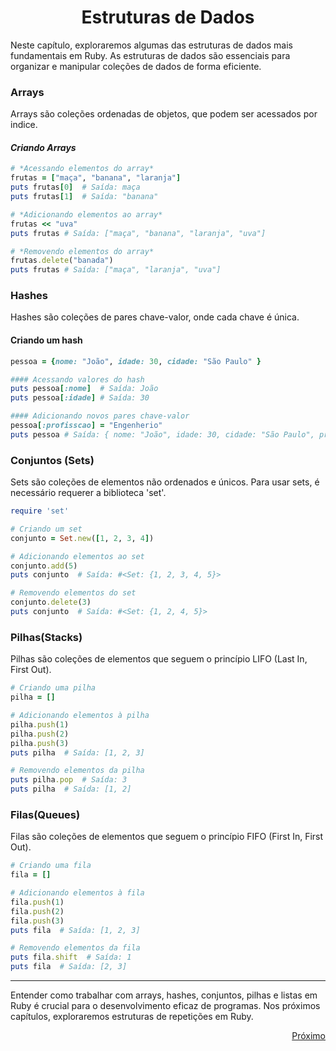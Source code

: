 # <h1 align = "Center">**Estruturas de Dados**</h1>

Neste capítulo, exploraremos algumas das estruturas de dados mais fundamentais em Ruby. As estruturas de dados são essenciais para organizar e manipular coleções de dados de forma eficiente.

### **Arrays**
Arrays são coleções ordenadas de objetos, que podem ser acessados por indice.

#### *Criando Arrays*

```ruby
# *Acessando elementos do array*
frutas = ["maça", "banana", "laranja"]
puts frutas[0]  # Saída: maça
puts frutas[1]  # Saída: "banana"

# *Adicionando elementos ao array*
frutas << "uva"
puts frutas # Saída: ["maça", "banana", "laranja", "uva"]

# *Removendo elementos do array*
frutas.delete("banada")
puts frutas # Saída: ["maça", "laranja", "uva"]
```

### **Hashes**
Hashes são coleções de pares chave-valor, onde cada chave é única.

#### Criando um hash

```ruby
pessoa = {nome: "João", idade: 30, cidade: "São Paulo" }

#### Acessando valores do hash
puts pessoa[:nome]  # Saída: João
puts pessoa[:idade] # Saída: 30

#### Adicionando novos pares chave-valor
pessoa[:profisscao] = "Engenherio"
puts pessoa # Saída: { nome: "João", idade: 30, cidade: "São Paulo", profissão: "Engenheiro" }
```

### **Conjuntos (Sets)**
Sets são coleções de elementos não ordenados e únicos. Para usar sets, é necessário requerer a biblioteca 'set'.

```ruby
require 'set'

# Criando um set
conjunto = Set.new([1, 2, 3, 4])

# Adicionando elementos ao set
conjunto.add(5)
puts conjunto  # Saída: #<Set: {1, 2, 3, 4, 5}>

# Removendo elementos do set
conjunto.delete(3)
puts conjunto  # Saída: #<Set: {1, 2, 4, 5}>
```

### **Pilhas(Stacks)**
Pilhas são coleções de elementos que seguem o princípio LIFO (Last In, First Out).

```ruby
# Criando uma pilha
pilha = []

# Adicionando elementos à pilha
pilha.push(1)
pilha.push(2)
pilha.push(3)
puts pilha  # Saída: [1, 2, 3]

# Removendo elementos da pilha
puts pilha.pop  # Saída: 3
puts pilha  # Saída: [1, 2]
```

### **Filas(Queues)**
Filas são coleções de elementos que seguem o princípio FIFO (First In, First Out).

```ruby
# Criando uma fila
fila = []

# Adicionando elementos à fila
fila.push(1)
fila.push(2)
fila.push(3)
puts fila  # Saída: [1, 2, 3]

# Removendo elementos da fila
puts fila.shift  # Saída: 1
puts fila  # Saída: [2, 3]
```

---

Entender como trabalhar com arrays, hashes, conjuntos, pilhas e listas em Ruby é crucial para o desenvolvimento eficaz de programas. Nos próximos capítulos, exploraremos estruturas de repetições em Ruby.

<a href ="https://github.com/OsirisMariano/lab-natty-or-not/blob/main/ebook/estrutura_de_repeticao.md">
  <p align = "right">Próximo</p>
</a>
